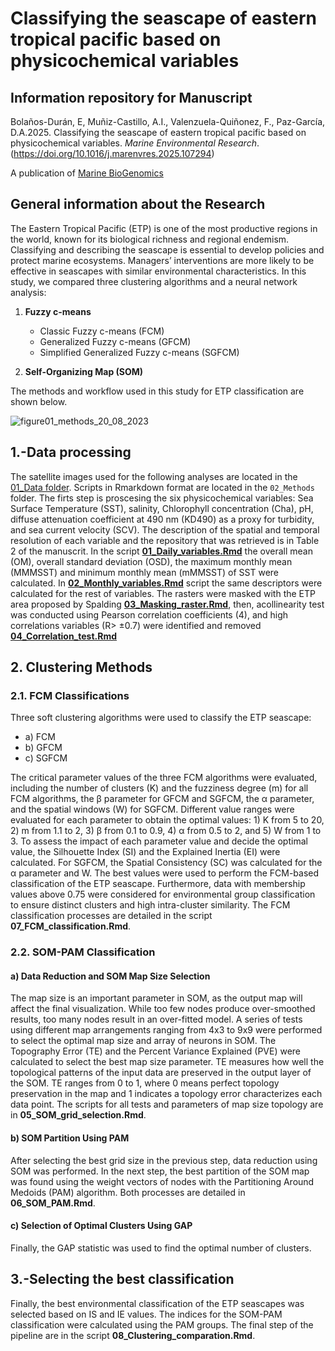 # Classifying the seascape of eastern tropical pacific based on physicochemical variables
## Information repository for Manuscript
Bolaños-Durán, E, Muñiz-Castillo, A.I., Valenzuela-Quiñonez, F., Paz-García, D.A.2025. Classifying the seascape of eastern tropical pacific based on physicochemical variables.  *Marine Environmental Research*.
(https://doi.org/10.1016/j.marenvres.2025.107294)

A publication of [Marine BioGenomics](https://www.marinebiogenomics.com/)

## General information about the Research

The Eastern Tropical Pacific (ETP) is one of the most productive regions in the world, known for its biological richness and regional endemism. Classifying and describing the seascape is essential to develop policies and protect marine ecosystems. Managers’ interventions are more likely to be effective in seascapes with similar environmental characteristics. In this study, we compared three clustering algorithms and a neural network analysis:

1. **Fuzzy c-means**
    - Classic Fuzzy c-means (FCM)
    - Generalized Fuzzy c-means (GFCM)
    - Simplified Generalized Fuzzy c-means (SGFCM)
    
2. **Self-Organizing Map (SOM)**

The methods and workflow used in this study for ETP classification are shown below.

![figure01_methods_20_08_2023](https://github.com/EBDuran/SOM_and_FCM_ETP_classification/assets/113937473/3ff85ed5-b6d4-402a-975a-26a9fe68e0f3)

## 1.-Data processing

The satellite images used for the following analyses are located in the [01_Data folder](https://github.com/EBDuran/SOM_and_FCM_ETP_classification/tree/main/01_Data). Scripts in Rmarkdown format are located in the `02_Methods` folder.
The firts step is proscesing the six
physicochemical variables: Sea Surface Temperature (SST), salinity, Chlorophyll concentration (Cha), pH, diffuse attenuation coefficient at 490 nm (KD490) as a proxy for turbidity, and sea current velocity (SCV). The description of the spatial and temporal resolution of each variable and the repository
that was retrieved is in Table 2 of the manuscrit. In the script [**01_Daily_variables.Rmd**](https://github.com/EBDuran/SOM_and_FCM_ETP_classification/blob/main/02_Methods/01_Daily_data.Rmd) the overall mean (OM), overall standard deviation (OSD), the maximum monthly mean (MMMSST) and minimum monthly mean (mMMSST) of SST were calculated.  In [**02_Monthly_variables.Rmd**](https://github.com/EBDuran/SOM_and_FCM_ETP_classification/blob/main/02_Methods/02_Monthly_variables.Rmd) script the same descriptors were calculated for the rest of variables. The rasters were masked with the ETP area  proposed by Spalding [**03_Masking_raster.Rmd**](https://github.com/EBDuran/SOM_and_FCM_ETP_classification/blob/main/02_Methods/03_Masking_raster.Rmd), then, acollinearity test was conducted using Pearson correlation coefficients (4), and high correlations variables (R> ±0.7) were identified and removed  [**04_Correlation_test.Rmd**](https://github.com/EBDuran/SOM_and_FCM_ETP_classification/blob/main/02_Methods/04_Correlation_test.Rmd)

## 2. Clustering Methods 
### 2.1. FCM Classifications 
Three soft clustering algorithms were used to classify the ETP seascape:
- a) FCM
- b) GFCM
- c) SGFCM

The critical parameter values of the three FCM algorithms were evaluated, including the number of clusters (K) and the fuzziness degree (m) for all FCM algorithms, the β parameter for GFCM and SGFCM, the α parameter, and the spatial windows (W) for SGFCM. Different value ranges were evaluated for each parameter to obtain the optimal values: 1) K from 5 to 20, 2) m from 1.1 to 2, 3) β from 0.1 to 0.9, 4) α from 0.5 to 2, and 5) W from 1 to 3. To assess the impact of each parameter value and decide the optimal value, the Silhouette Index (SI) and the Explained Inertia (EI) were calculated. For SGFCM, the Spatial Consistency (SC) was calculated for the α parameter and W. The best values were used to perform the FCM-based classification of the ETP seascape. Furthermore, data with membership values above 0.75 were considered for environmental group classification to ensure distinct clusters and high intra-cluster similarity. The FCM classification processes are detailed in the script **07_FCM_classification.Rmd**.

### 2.2. SOM-PAM Classification
#### a) Data Reduction and SOM Map Size Selection 

The map size is an important parameter in SOM, as the output map will affect the final visualization. While too few nodes produce over-smoothed results, too many nodes result in an over-fitted model. A series of tests using different map arrangements ranging from 4x3 to 9x9 were performed to select the optimal map size and array of neurons in SOM. The Topography Error (TE) and the Percent Variance Explained (PVE) were calculated to select the best map size parameter. TE measures how well the topological patterns of the input data are preserved in the output layer of the SOM. TE ranges from 0 to 1, where 0 means perfect topology preservation in the map and 1 indicates a topology error characterizes each data point. The scripts for all tests and parameters of map size topology are in **05_SOM_grid_selection.Rmd**.

#### b) SOM Partition Using PAM 

After selecting the best grid size in the previous step, data reduction using SOM was performed. In the next step, the best partition of the SOM map was found using the weight vectors of nodes with the Partitioning Around Medoids (PAM) algorithm. Both processes are detailed in **06_SOM_PAM.Rmd**.

#### c) Selection of Optimal Clusters Using GAP 

Finally, the GAP statistic was used to find the optimal number of clusters.

## 3.-Selecting the best classification
Finally, the best environmental classification of the ETP seascapes was selected based on IS and IE values. The indices for the SOM-PAM classification were calculated using the PAM groups. The final step of the pipeline are in the script **08_Clustering_comparation.Rmd**.
